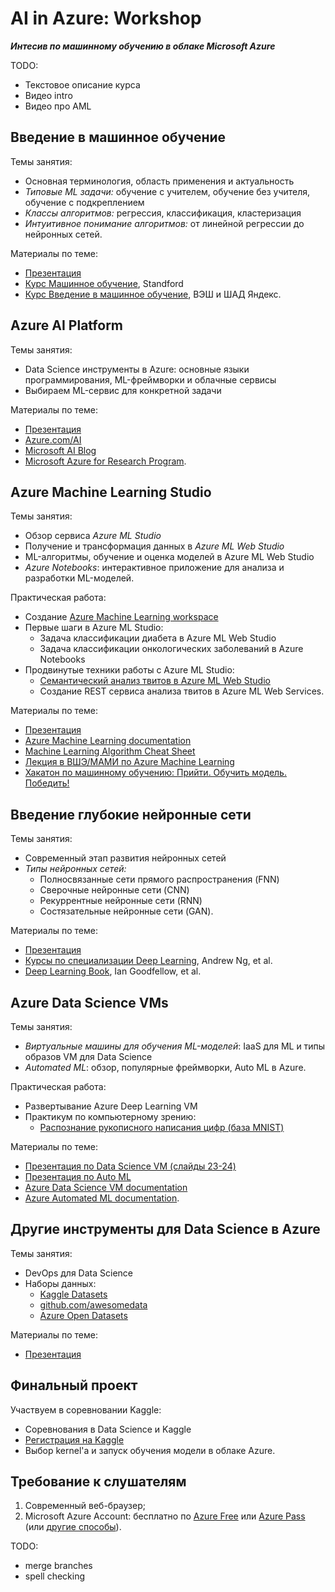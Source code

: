 
# AI in Azure: Workshop
___Интесив по машинному обучению в облаке Microsoft Azure___


TODO: 
- Текстовое описание курса
- Видео intro
- Видео про AML


## Введение в машинное обучение

Темы занятия:
* Основная терминология, область применения и актуальность
* _Типовые ML задачи:_ обучение с учителем, обучение без учителя, обучение с подкреплением
* _Классы алгоритмов:_ регрессия, классификация, кластеризация
* _Интуитивное понимание алгоритмов:_ от линейной регрессии до нейронных сетей.

Материалы по теме:
* [Презентация](https://1drv.ms/p/s!Aq3CCEvm580vjLkCLr7vKvADYpWZgA?e=mKuzCn)
* [Курс Машинное обучение](https://ru.coursera.org/learn/machine-learning), Standford
* [Курс Введение в машинное обучение](https://ru.coursera.org/learn/vvedenie-mashinnoe-obuchenie), ВЭШ и ШАД Яндекс.


## Azure AI Platform

Темы занятия:
* Data Science инструменты в Azure: основные языки программирования, ML-фреймворки и облачные сервисы
* Выбираем ML-сервис для конкретной задачи

Материалы по теме:
* [Презентация](https://1drv.ms/p/s!Aq3CCEvm580vjLkDGRcDRPR4GwXG-A?e=6jjCJw) 
* [Azure.com/AI](https://www.azure.com/ai)
* [Microsoft AI Blog](https://blogs.microsoft.com/ai/)
* [Microsoft Azure for Research Program](https://www.microsoft.com/en-us/research/academic-program/microsoft-azure-for-research/).


## Azure Machine Learning Studio

Темы занятия:
* Обзор сервиса _Azure ML Studio_
* Получение и трансформация данных в _Azure ML Web Studio_
* ML-алгоритмы, обучение и оценка моделей в Azure ML Web Studio
* _Azure Notebooks_: интерактивное приложение для анализа и разработки ML-моделей.

Практическая работа:
* Cоздание [Azure Machine Learning workspace](https://studio.azureml.net/)
* Первые шаги в Azure ML Studio:
  * Задача классификации диабета в Azure ML Web Studio
  * Задача классификации онкологических заболеваний в Azure Notebooks
* Продвинутые техники работы с Azure ML Studio:
  * [Семантический анализ твитов в Azure ML Web Studio](https://www.codeinstinct.pro/2015/12/community-dev-camp14.html)
  * Создание REST сервиса анализа твитов в Azure ML Web Services.

Материалы по теме:
* [Презентация](https://1drv.ms/p/s!Aq3CCEvm580vi51cDmfJywjXGUuqnQ?e=8FA5RD)
* [Azure Machine Learning documentation](https://docs.microsoft.com/en-us/azure/machine-learning/)
* [Machine Learning Algorithm Cheat Sheet](https://docs.microsoft.com/en-us/azure/machine-learning/studio/algorithm-cheat-sheet)
* [Лекция в ВШЭ/МАМИ по Azure Machine Learning](https://www.codeinstinct.pro/2015/10/azureml-lecture-at-hse.html)
* [Хакатон по машинному обучению: Прийти. Обучить модель. Победить!](https://www.codeinstinct.pro/2015/11/azure-ml-hackathon.html)


## Введение глубокие нейронные сети
Темы занятия:
* Современный этап развития нейронных сетей
* _Типы нейронных сетей:_
  * Полносвязанные сети прямого распространения (FNN)
  * Сверочные нейронные сети (CNN) 
  * Рекуррентные нейронные сети (RNN)
  * Состязательные нейронные сети (GAN).

Материалы по теме:
* [Презентация](https://1drv.ms/p/s!Aq3CCEvm580vjLkEnIm-_G37lRIkZg?e=Jtcp8T)
* [Курсы по специализации Deep Learning](https://www.deeplearning.ai/deep-learning-specialization/), Andrew Ng, et al.
* [Deep Learning Book](http://www.deeplearningbook.org/), Ian Goodfellow, et al.


## Azure Data Science VMs

Темы занятия:
* _Виртуальные машины для обучения ML-моделей_: IaaS для ML и типы образов VM для Data Science
* _Automated ML_: обзор, популярные фреймворки, Auto ML в Azure.

Практическая работа:
* Развертывание Azure Deep Learning VM
* Практикум по компьютерному зрению:
  * [Распознание рукописного написания цифр (база MNIST)](https://github.com/codez0mb1e/Cloud-RStudio-Server/blob/master/tests/keras_install_tests.R)

Материалы по теме:
* [Презентация по Data Science VM (слайды 23-24)](https://1drv.ms/p/s!Aq3CCEvm580vjLkEnIm-_G37lRIkZg?e=Jtcp8T)
* [Презентация по Auto ML](http://0xcode.in/auto-ml-intro)
* [Azure Data Science VM documentation](https://docs.microsoft.com/en-us/azure/machine-learning/data-science-virtual-machine/)
* [Azure Automated ML documentation](https://docs.microsoft.com/en-us/azure/machine-learning/service/concept-automated-ml).


## Другие инструменты для Data Science в Azure

Темы занятия:
* DevOps для Data Science
* Наборы данных:
  * [Kaggle Datasets](https://www.kaggle.com/datasets)
  * [github.com/awesomedata](https://github.com/awesomedata/awesome-public-datasets)
  * [Azure Open Datasets](https://azure.microsoft.com/en-in/services/open-datasets/)

Материалы по теме:
* [Презентация](https://www.codeinstinct.pro/2018/11/data-science-in-cloud.html)


## Финальный проект

Участвуем в соревновании Kaggle:
* Соревнования в Data Science и Kaggle
* [Регистрация на Kaggle](https://www.kaggle.com/)
* Выбор kernel'a и запуск обучения модели в облаке Azure.


## Требование к слушателям
1. Современный веб-браузер;
2. Microsoft Azure Account: бесплатно по [Azure Free](https://azure.microsoft.com/ru-ru/free/) или [Azure Pass](https://www.microsoftazurepass.com/) 
(или [другие способы](http://www.codeinstinct.pro/2016/10/cloud-for-free.html)).


TODO: 
- merge branches
- spell checking

